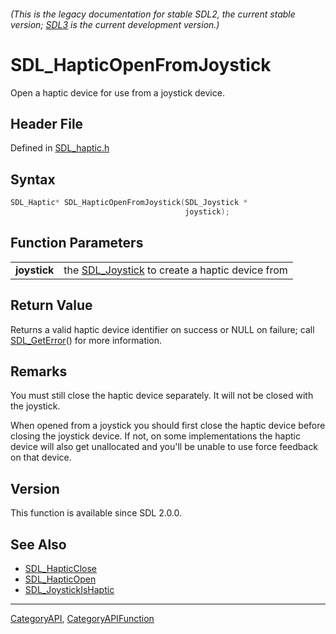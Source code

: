 ###### (This is the legacy documentation for stable SDL2, the current stable version; [SDL3](https://wiki.libsdl.org/SDL3/) is the current development version.)
# SDL_HapticOpenFromJoystick

Open a haptic device for use from a joystick device.

## Header File

Defined in [SDL_haptic.h](https://github.com/libsdl-org/SDL/blob/SDL2/include/SDL_haptic.h)

## Syntax

```c
SDL_Haptic* SDL_HapticOpenFromJoystick(SDL_Joystick *
                                       joystick);

```

## Function Parameters

|                  |                                                                 |
| ---------------- | --------------------------------------------------------------- |
| **joystick**     | the [SDL_Joystick](SDL_Joystick) to create a haptic device from |

## Return Value

Returns a valid haptic device identifier on success or NULL on failure;
call [SDL_GetError](SDL_GetError)() for more information.

## Remarks

You must still close the haptic device separately. It will not be closed
with the joystick.

When opened from a joystick you should first close the haptic device before
closing the joystick device. If not, on some implementations the haptic
device will also get unallocated and you'll be unable to use force feedback
on that device.

## Version

This function is available since SDL 2.0.0.

## See Also

* [SDL_HapticClose](SDL_HapticClose)
* [SDL_HapticOpen](SDL_HapticOpen)
* [SDL_JoystickIsHaptic](SDL_JoystickIsHaptic)

----
[CategoryAPI](CategoryAPI), [CategoryAPIFunction](CategoryAPIFunction)

